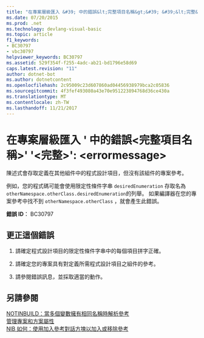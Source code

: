 ```yaml
---
title: "在專案層級匯入 &#39; 中的錯誤&lt;完整項目名稱&gt;&#39; &#39;&lt;完整&gt;&#39;: &lt;errormessage&gt;"
ms.date: 07/20/2015
ms.prod: .net
ms.technology: devlang-visual-basic
ms.topic: article
f1_keywords:
- BC30797
- vbc30797
helpviewer_keywords: BC30797
ms.assetid: 529f354f-f255-4adc-ab21-bd1796e58d69
caps.latest.revision: "11"
author: dotnet-bot
ms.author: dotnetcontent
ms.openlocfilehash: 2c95009c23d607860ad04456938979bca2c05836
ms.sourcegitcommit: 4f3fef493080a43e70e951223894768d36ce430a
ms.translationtype: MT
ms.contentlocale: zh-TW
ms.lasthandoff: 11/21/2017
---
```

# <a name="error-in-project-level-import-39ltqualifiedelementnamegt39-at-39ltqualifiedcontainernamegt39--lterrormessagegt"></a>在專案層級匯入 &#39; 中的錯誤&lt;完整項目名稱&gt;&#39; &#39;&lt;完整&gt;&#39;: &lt;errormessage&gt;
陳述式會存取定義在其他組件中的程式設計項目，但沒有該組件的專案參考。  
  
 例如，您的程式碼可能會使用限定性條件字串 `desiredEnumeration` 存取名為 `otherNamespace.otherClass.desiredEnumeration`的列舉。 如果編譯器在您的專案參考中找不到 `otherNamespace.otherClass` ，就會產生此錯誤。  
  
 **錯誤 ID︰** BC30797  
  
## <a name="to-correct-this-error"></a>更正這個錯誤  
  
1.  請確定程式設計項目的限定性條件字串中的每個項目拼字正確。  
  
2.  請確定您的專案具有對定義所需程式設計項目之組件的參考。  
  
3.  請參閱錯誤訊息，並採取適當的動作。  
  
## <a name="see-also"></a>另請參閱  
 [NOTINBUILD：當多個變數擁有相同名稱時解析參考](http://msdn.microsoft.com/en-us/9601e39f-1911-44e1-ace5-3f6e090408b9)  
 [管理專案和方案屬性](/visualstudio/ide/managing-project-and-solution-properties)  
 [NIB 如何：使用加入參考對話方塊以加入或移除參考](http://msdn.microsoft.com/en-us/3bd75d61-f00c-47c0-86a2-dd1f20e231c9)
